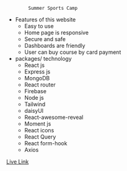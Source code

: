 
            Summer Sports Camp
   

* Features of this website
    * Easy to use
    * Home page is responsive
    * Secure and safe 
    * Dashboards are friendly
    * User can buy course by card payment
* packages/ technology 
    * React js
    * Express js
    * MongoDB
    * React router
    * Firebase
    * Node js
    * Tailwind
    * daisyUI
    * React-awesome-reveal
    * Moment js
    * React icons
    * React Query
    * React form-hook
    * Axios

[Live Link](https://toycars-3b671.web.app/ "Summer Sports Camp")